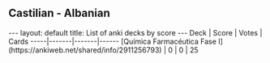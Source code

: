 <h2>Castilian  -  Albanian</h2>
---
layout: default
title: List of anki decks by score
---
Deck | Score | Votes | Cards
-----|-------|-------|------
[Química Farmacéutica Fase I](https://ankiweb.net/shared/info/2911256793) | 0 | 0 | 25
